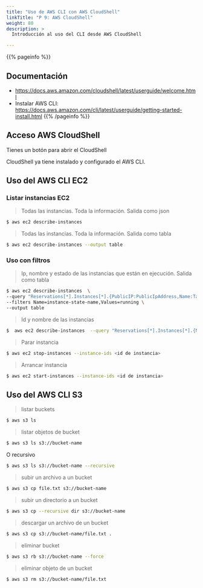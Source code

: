 ```yaml
---
title: "Uso de AWS CLI con AWS CloudShell"
linkTitle: "P 9: AWS CloudShell"
weight: 80
description: >
  Introducción al uso del CLI desde AWS CloudShell

---
```


{{% pageinfo %}}
## Documentación
* https://docs.aws.amazon.com/cloudshell/latest/userguide/welcome.html
* Instalar AWS CLI: https://docs.aws.amazon.com/cli/latest/userguide/getting-started-install.html
{{% /pageinfo %}}


## Acceso AWS CloudShell
Tienes un botón para abrir el CloudShell

CloudShell ya tiene instalado y configurado el AWS CLI.

## Uso del AWS CLI EC2

### Listar instancias EC2

> Todas las instancias. Toda la información. Salida como json
```bash
$ aws ec2 describe-instances
```
> Todas las instancias. Toda la información. Salida como tabla
```bash
$ aws ec2 describe-instances --output table
```

### Uso con filtros

> Ip, nombre y estado de las instancias que están en ejecución. Salida como tabla

```bash
$ aws ec2 describe-instances  \
--query "Reservations[*].Instances[*].{PublicIP:PublicIpAddress,Name:Tags[?Key=='Name']|[0].Value,Status:State.Name}" \
--filters Name=instance-state-name,Values=running \
--output table
```


> Id y nombre de las instancias 
```bash
$  aws ec2 describe-instances  --query "Reservations[*].Instances[*].{Name:Tags[?Key=='Name']|[0].Value,InstanceId:InstanceId}" --output table
```

> Parar instancia

```bash
$ aws ec2 stop-instances --instance-ids <id de instancia>
```
> Arrancar instancia

```bash
$ aws ec2 start-instances --instance-ids <id de instancia>
```

## Uso del AWS CLI S3

> listar buckets
```bash
$ aws s3 ls
```

> listar objetos de bucket
```bash
$ aws s3 ls s3://bucket-name
```
O recursivo

```bash
$ aws s3 ls s3://bucket-name --recursive
```

> subir un archivo a un bucket
```bash
$ aws s3 cp file.txt s3://bucket-name
```


> subir un directorio a un bucket
```bash
$ aws s3 cp --recursive dir s3://bucket-name
```
> descargar un archivo de un bucket
```bash
$ aws s3 cp s3://bucket-name/file.txt .
```
> eliminar bucket
```bash
$ aws s3 rb s3://bucket-name --force
```
> eliminar objeto de un bucket
```bash
$ aws s3 rm s3://bucket-name/file.txt
```
